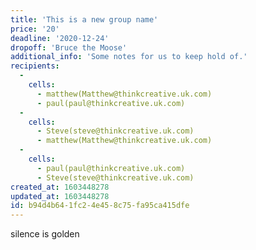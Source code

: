 ```yaml
---
title: 'This is a new group name'
price: '20'
deadline: '2020-12-24'
dropoff: 'Bruce the Moose'
additional_info: 'Some notes for us to keep hold of.'
recipients:
  -
    cells:
      - matthew(Matthew@thinkcreative.uk.com)
      - paul(paul@thinkcreative.uk.com)
  -
    cells:
      - Steve(steve@thinkcreative.uk.com)
      - matthew(Matthew@thinkcreative.uk.com)
  -
    cells:
      - paul(paul@thinkcreative.uk.com)
      - Steve(steve@thinkcreative.uk.com)
created_at: 1603448278
updated_at: 1603448278
id: b94d4b64-1fc2-4e45-8c75-fa95ca415dfe
---
```

silence is golden